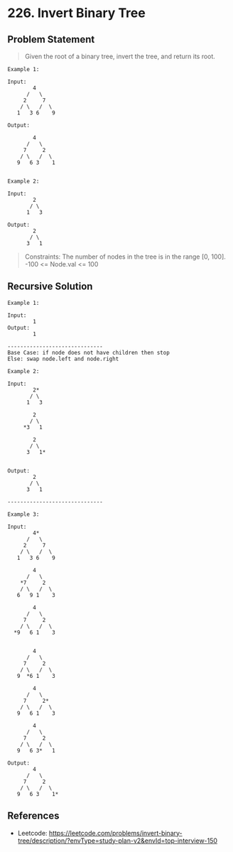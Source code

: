 # 226. Invert Binary Tree

## Problem Statement

> Given the root of a binary tree, invert the tree, and return its root.

```
Example 1:

Input:
        4
      /   \
     2     7
    / \   /  \
   1   3 6    9

Output:

        4
      /   \
     7     2
    / \   /  \
   9   6 3    1


Example 2:

Input:
        2
       / \
      1   3

Output:
        2
       / \
      3   1
```

> Constraints:
> The number of nodes in the tree is in the range [0, 100].
> -100 <= Node.val <= 100

## Recursive Solution

```
Example 1:

Input:
        1
Output:
        1

------------------------------
Base Case: if node does not have children then stop
Else: swap node.left and node.right

Example 2:

Input:
        2*
       / \
      1   3

        2
       / \
     *3   1

        2
       / \
      3   1*


Output:
        2
       / \
      3   1

------------------------------

Example 3:

Input:
        4*
      /   \
     2     7
    / \   /  \
   1   3 6    9

        4
      /   \
    *7     2
    / \   /  \
   6   9 1    3

        4
      /   \
     7     2
    / \   /  \
  *9   6 1    3


        4
      /   \
     7     2
    / \   /  \
   9  *6 1    3

        4
      /   \
     7     2*
    / \   /  \
   9   6 1    3

        4
      /   \
     7     2
    / \   /  \
   9   6 3*   1

Output:
        4
      /   \
     7     2
    / \   /  \
   9   6 3    1*
```

## References

- Leetcode: https://leetcode.com/problems/invert-binary-tree/description/?envType=study-plan-v2&envId=top-interview-150

